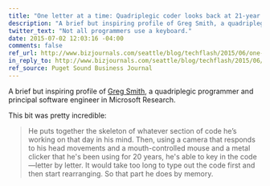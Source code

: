```yaml
---
title: "One letter at a time: Quadriplegic coder looks back at 21-year career at Microsoft"
description: "A brief but inspiring profile of Greg Smith, a quadriplegic programmer who works as a principal software engineer in Microsoft Research."
twitter_text: "Not all programmers use a keyboard."
date: 2015-07-02 12:03:16 -04:00
comments: false
ref_url: http://www.bizjournals.com/seattle/blog/techflash/2015/06/one-letter-at-a-time-quadriplegic-coder-looks-back.html
in_reply_to: http://www.bizjournals.com/seattle/blog/techflash/2015/06/one-letter-at-a-time-quadriplegic-coder-looks-back.html
ref_source: Puget Sound Business Journal
---
```


A brief but inspiring profile of [Greg Smith](http://research.microsoft.com/en-us/people/gregsmi/), a quadriplegic programmer and principal software engineer in Microsoft Research.

This bit was pretty incredible:

> He puts together the skeleton of whatever section of code he’s working on that day in his mind. Then, using a camera that responds to his head movements and a mouth-controlled mouse and a metal clicker that he's been using for 20 years, he's able to key in the code—letter by letter.
> It would take too long to type out the code first and then start rearranging. So that part he does by memory.